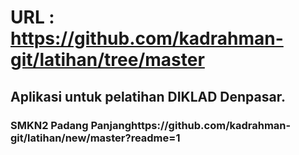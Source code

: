 # URL : https://github.com/kadrahman-git/latihan/tree/master
## Aplikasi untuk pelatihan DIKLAD Denpasar.
### SMKN2 Padang Panjanghttps://github.com/kadrahman-git/latihan/new/master?readme=1
